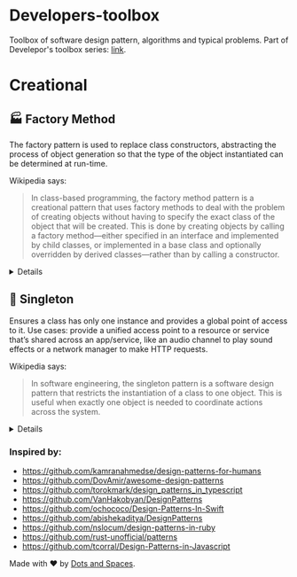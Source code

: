 # Developers-toolbox
Toolbox of software design pattern, algorithms and typical problems. Part of Develepor's toolbox series: [link](https://medium.com/dots-and-spaces).

# Creational
## 🏭 Factory Method
The factory pattern is used to replace class constructors, abstracting the process of object generation so that the type of the object instantiated can be determined at run-time.

Wikipedia says:
> In class-based programming, the factory method pattern is a creational pattern that uses factory methods to deal with the problem of creating objects without having to specify the exact class of the object that will be created. This is done by creating objects by calling a factory method—either specified in an interface and implemented by child classes, or implemented in a base class and optionally overridden by derived classes—rather than by calling a constructor.

<details>
	
### Real world example
> Consider the case of currency creation. Where we want to create a currency object depending on the country.


### Swift

**Example:**
```swift
enum Country {
    case italy, spain, denmark, ukraine, usa
}

protocol Currency {
    func getFlag() -> String
    func getSymbol() -> String
}

// Defining currencies based on protocol
class Euro: Currency {
    func getFlag() -> String {
        return "🇪🇺"
    }

    func getSymbol() -> String {
        return "€"
    }
}

class Krona: Currency {
    func getFlag() -> String {
        return "🇩🇰"
    }

    func getSymbol() -> String {
        return "DKK"
    }
}

class Hryvnia: Currency {
    func getFlag() -> String {
        return "🇺🇦"
    }

    func getSymbol() -> String {
        return "₴"
    }
}

class Dollar: Currency {
    func getFlag() -> String {
        return "🇺🇸"
    }

    func getSymbol() -> String {
        return "$"
    }
}

// Defining factory itself
class CurrencyFactory {
    static func make(currencyFor country: Country) -> Currency {
        switch country {
        case .spain, .italy:
            return Euro()
        case .denmark:
            return Krona()
        case .ukraine:
            return Hryvnia()
        case .usa:
            return Dollar()
        }
    }
}

let currency1 = CurrencyFactory.make(currencyFor: .ukraine)
print("\(currency1.getFlag()) \(currency1.getSymbol())")

let currency2 = CurrencyFactory.make(currencyFor: .spain)
print("\(currency2.getFlag()) \(currency2.getSymbol())")
```

```
🇺🇦 ₴
🇪🇺 €
```

### TypeScript
**Example:**
[jsfiddle link](https://jsfiddle.net/r69ubmvh/)

```typescript
enum Country {
    italy = 0,
    spain, denmark, ukraine, usa
}

interface Currency {
    getFlag(): String;
    getSymbol(): String;
}

// Defining currencies based on protocol
class Euro implements Currency {
    public getFlag(): String {
        return "🇪🇺"
    }

    public getSymbol(): String {
        return "€"
    }
}

class Krona implements Currency {
    getFlag(): String {
        return "🇩🇰"
    }

    public getSymbol(): String {
        return "DKK"
    }
}

class Hryvnia implements Currency {
    getFlag(): String {
        return "🇺🇦"
    }

    public getSymbol(): String {
        return "₴"
    }
}

class Dolar implements Currency {
    getFlag(): String {
        return "🇺🇸"
    }

    public getSymbol(): String {
        return "$"
    }
}

// Defining factory itself
class CurrencyFactory {
    public static make(currencyForCountry: Country): Currency {
        switch (currencyForCountry) {
            case Country.spain, Country.italy:
                return new Euro();
            case Country.denmark:
                return new Krona();
            case Country.ukraine:
                return new Hryvnia();
            case Country.usa:
                return new Dolar();
        }
    }
}

let currency1 = CurrencyFactory.make(Country.ukraine);
console.log(`${currency1.getFlag()} ${currency1.getSymbol()}`);

let currency2 = CurrencyFactory.make(Country.denmark);
console.log(`${currency2.getFlag()} ${currency2.getSymbol()}`);
```

```
🇺🇦 ₴
🇩🇰 DKK
```

</details>

## 🍾 Singleton
Ensures a class has only one instance and provides a global point of access to it. Use cases: provide a unified access point to a resource or service that’s shared across an app/service, like an audio channel to play sound effects or a network manager to make HTTP requests.

Wikipedia says:
> In software engineering, the singleton pattern is a software design pattern that restricts the instantiation of a class to one object. This is useful when exactly one object is needed to coordinate actions across the system.

<details>

### Swift

**Example:**
```swift
// final prevents class to be subclassed.
final class Singleton {
    // A variable which stores the singleton object.
    // On initialization This is how we create a singleton object.
    static let sharedInstance = Singleton()

    // Private initialization to ensure just one instance is created.
    private init() {
        print("Initialized.")
    }

    func sayHi() {
        print("Hi!")
    }
}

let instance = Singleton.sharedInstance
instance.sayHi()
```

```
Initialized.
Hi!
```

```
// Next line will fail
Singleton()
```

```
error: Singleton.playground:21:1: error: 'Singleton' initializer is inaccessible due to 'private' protection level
Singleton()
^

Singleton.playground:8:13: note: 'init()' declared here
    private init() {
            ^
```

### TypeScript
**Example:**
[jsfiddle link](https://jsfiddle.net/6ekmdvn1/)

```typescript
namespace SingletonPattern {
    export class Singleton {
        // A variable which stores the singleton object.
        // Initially, the variable acts like a placeholder
        private static sharedInstance: Singleton;

        public id: number;

        // Private initialization to ensure just one instance is created.
        private constructor() {
	        console.log("Initialized.")
          this.id = Math.random();
        }

        // This is how we create a singleton object
        public static getInstance(): Singleton {
            // Check if an instance of the class is already created.
            if (!Singleton.sharedInstance) {
                // If not created create an instance of the class, and store the instance in the variable
                Singleton.sharedInstance = new Singleton();
            }
            // return the singleton object
            return Singleton.sharedInstance;
        }

        public sayHi(): void {
        	console.log("Hi!");
        }
    }
}

const instance1 = SingletonPattern.Singleton.getInstance();
instance1.sayHi();
console.log(instance1.id);

const instance2 = SingletonPattern.Singleton.getInstance();
console.log(instance2.id);
```

```
[Log] Initialized.
[Log] Hi!
[Log] 0.32110868008151106
[Log] 0.32110868008151106
```

```
//However, js gives you ability to do next:
console.log("🤔")
const test1 = new SingletonPattern.Singleton();
console.log(test1.id);
test1.sayHi();

const test2 = new SingletonPattern.Singleton();
console.log(test2.id);
test1.sayHi();
```

```
[Log] 🤔
[Log] Initialized.
[Log] 0.9238042630755623
[Log] Hi!
[Log] Initialized.
[Log] 0.8771180249127926
[Log] Hi!
```

</details>


### Inspired by:
- https://github.com/kamranahmedse/design-patterns-for-humans
- https://github.com/DovAmir/awesome-design-patterns
- https://github.com/torokmark/design_patterns_in_typescript
- https://github.com/VanHakobyan/DesignPatterns
- https://github.com/ochococo/Design-Patterns-In-Swift
- https://github.com/abishekaditya/DesignPatterns
- https://github.com/nslocum/design-patterns-in-ruby
- https://github.com/rust-unofficial/patterns
- https://github.com/tcorral/Design-Patterns-in-Javascript


Made with ❤️ by [Dots and Spaces](http://dots-n-spaces.com).
